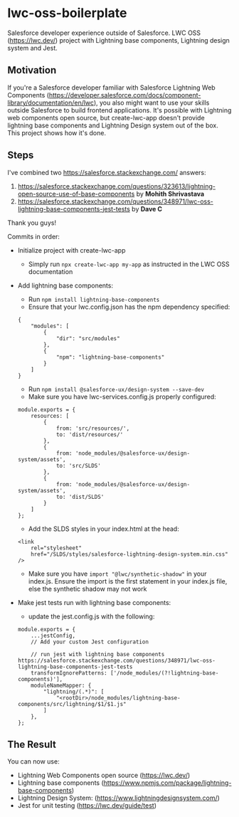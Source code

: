 # lwc-oss-boilerplate

Salesforce developer experience outside of Salesforce. LWC OSS (https://lwc.dev/) project with Lightning base components, Lightning design system and Jest.

## Motivation

If you're a Salesforce developer familiar with Salesforce Lightning Web Components (https://developer.salesforce.com/docs/component-library/documentation/en/lwc), you also might want to use your skills outside Salesforce to build frontend applications. It's possible with Lightning web components open source, but create-lwc-app doesn't provide lightning base components and Lightning Design system out of the box. This project shows how it's done.



## Steps 

I've combined two https://salesforce.stackexchange.com/ answers:
1. https://salesforce.stackexchange.com/questions/323613/lightning-open-source-use-of-base-components by **Mohith Shrivastava**
2. https://salesforce.stackexchange.com/questions/348971/lwc-oss-lightning-base-components-jest-tests by **Dave C** 

Thank you guys!

Commits in order:

- Initialize project with create-lwc-app
    - Simply run `npx create-lwc-app my-app` as instructed in the LWC OSS documentation
- Add lightning base components:
    - Run `npm install lightning-base-components`
    - Ensure that your lwc.config.json has the npm dependency specified: 
    
    ```
    {
        "modules": [
            {
                "dir": "src/modules"
            },
            { 
                "npm": "lightning-base-components" 
            }
        ]
    }
    ```
    - Run `npm install @salesforce-ux/design-system --save-dev`
    - Make sure you have lwc-services.config.js properly configured:
    ```
    module.exports = {
        resources: [
            {
                from: 'src/resources/',
                to: 'dist/resources/'
            },
            {
                from: 'node_modules/@salesforce-ux/design-system/assets',
                to: 'src/SLDS'
            },
            {
                from: 'node_modules/@salesforce-ux/design-system/assets',
                to: 'dist/SLDS'
            }
        ]
    };
    ```
    - Add the SLDS styles in your index.html at the head:
    ```
    <link
        rel="stylesheet"
        href="/SLDS/styles/salesforce-lightning-design-system.min.css"
    />
    ```
    - Make sure you have `import "@lwc/synthetic-shadow"` in your index.js. Ensure the import is the first statement in your index.js file, else the synthetic shadow may not work
- Make jest tests run with lightning base components:
    - update the jest.config.js with the following: 
    ```
    module.exports = {
        ...jestConfig,
        // Add your custom Jest configuration

        // run jest with lightning base components https://salesforce.stackexchange.com/questions/348971/lwc-oss-lightning-base-components-jest-tests
        transformIgnorePatterns: ['/node_modules/(?!lightning-base-components)'],
        moduleNameMapper: {
            "lightning/(.*)": [
                "<rootDir>/node_modules/lightning-base-components/src/lightning/$1/$1.js"
            ]
        },
    };
    ```

## The Result

You can now use:
- Lightning Web Components open source (https://lwc.dev/)
- Lightning base components (https://www.npmjs.com/package/lightning-base-components)
- Lightning Design System: (https://www.lightningdesignsystem.com/)
- Jest for unit testing (https://lwc.dev/guide/test)